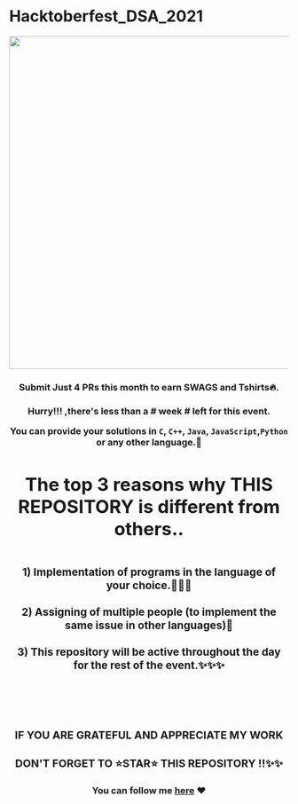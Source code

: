 # Hacktoberfest_DSA_2021
<div align="center">
  <img src="https://hacktoberfest.digitalocean.com/_nuxt/img/logo-hacktoberfest-full.f42e3b1.svg" width=600 ><br/>
<h3>Submit Just 4 PRs this month to earn SWAGS and Tshirts🔥.<h3/>
<div/>
Hurry!!! ,there's less than a # week # left for this event.

You can provide your solutions in `C`, `C++`, `Java`, `JavaScript`,`Python` or any other language.🎊
  
<h1>The top 3 reasons why THIS REPOSITORY is different from others..<h1/>
<h3>1) Implementation of programs in the language of your choice.🎊🎊🎊<br/><br/>
    2) Assigning of multiple people (to implement the same issue in other languages)🙌<br/><br/>
    3) This repository will be active throughout the day for the rest of the event.✨✨✨ <h3/><br/><br/>
  
  
### IF YOU ARE GRATEFUL AND APPRECIATE MY WORK 
### DON'T FORGET TO ⭐STAR⭐ THIS REPOSITORY !!✨✨ 
  

You can follow me [here](https://github.com/Princeton21) ❤
